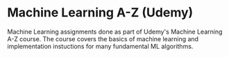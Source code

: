 # Machine Learning A-Z (Udemy)

Machine Learning assignments done as part of Udemy's Machine Learning A-Z course. The course covers the basics of machine learning and implementation instuctions for many fundamental ML algorithms.
